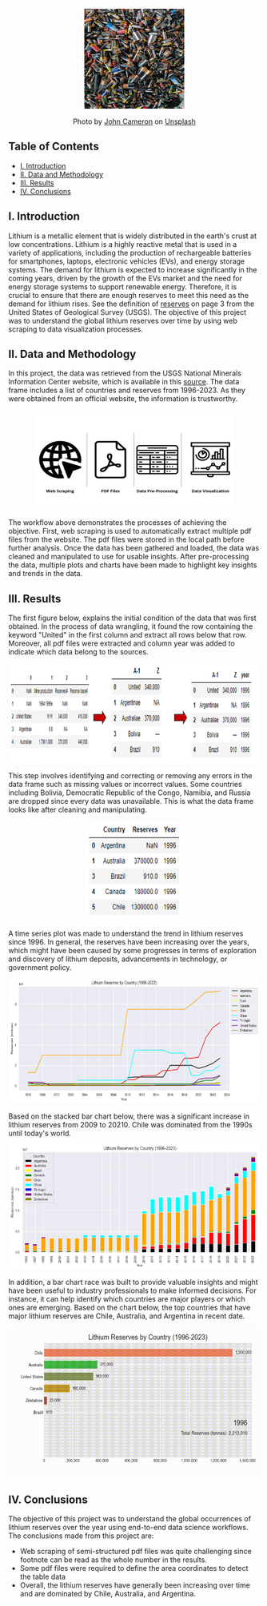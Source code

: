 <p align="center">
  <img width="200" height="200" src="https://github.com/a-pradono/global_lithium/blob/main/images/header.png">
</p>
<p align="center">
Photo by <a href="https://unsplash.com/@john_cameron?utm_source=unsplash&utm_medium=referral&utm_content=creditCopyText">John Cameron</a> on <a href="https://unsplash.com/photos/jblWzTQayxs?utm_source=unsplash&utm_medium=referral&utm_content=creditCopyText">Unsplash</a>
</p>


## Table of Contents

- [I. Introduction](#i-introduction)
- [II. Data and Methodology](#ii-data-and-methodology)
- [III. Results](#iii-results)
- [IV. Conclusions](#iv-conclusions)

## I. Introduction
Lithium is a metallic element that is widely distributed in the earth's crust at low concentrations. Lithium is a highly reactive metal that is used in a variety of applications, including the production of rechargeable batteries for smartphones, laptops, electronic vehicles (EVs), and energy storage systems. The demand for lithium is expected to increase significantly in the coming years, driven by the growth of the EVs market and the need for energy storage systems to support renewable energy. Therefore, it is crucial to ensure that there are enough reserves to meet this need as the demand for lithium rises. See the definition of [reserves](https://pubs.usgs.gov/periodicals/mcs2023/mcs2023-appendixes.pdf) on page 3 from the United States of Geological Survey (USGS). The objective of this project was to understand the global lithium reserves over time by using web scraping to data visualization processes.

## II. Data and Methodology
In this project, the data was retrieved from the USGS National Minerals Information Center website, which is available in this [source](https://www.usgs.gov/centers/national-minerals-information-center/lithium-statistics-and-information). The data frame includes a list of countries and reserves from 1996-2023. As they were obtained from an official website, the information is trustworthy. 

<p align="center">
  <img width="400" height="200" src="https://github.com/a-pradono/global_lithium/blob/main/images/workflow.png">
</p>

The workflow above demonstrates the processes of achieving the objective. First, web scraping is used to automatically extract multiple pdf files from the website. The pdf files were stored in the local path before further analysis. Once the data has been gathered and loaded, the data was cleaned and manipulated to use for usable insights. After pre-processing the data, multiple plots and charts have been made to highlight key insights and trends in the data.

## III. Results
The first figure below, explains the initial condition of the data that was first obtained. In the process of data wrangling, it found the row containing the keyword "United" in the first column and extract all rows below that row. Moreover, all pdf files were extracted and column year was added to indicate which data belong to the sources.  

<p align="center">
  <img width="500" height="200" src="https://github.com/a-pradono/global_lithium/blob/main/images/plot01.png">
</p>

This step involves identifying and correcting or removing any errors in the data frame such as missing values or incorrect values. Some countries including Bolivia, Democratic Republic of the Congo, Namibia, and Russia are dropped since every data was unavailable. This is what the data frame looks like after cleaning and manipulating.

<p align="center">
  <img width="200" height="200" src="https://github.com/a-pradono/global_lithium/blob/main/images/plot02.PNG">
</p>

A time series plot was made to understand the trend in lithium reserves since 1996. In general, the reserves have been increasing over the years, which might have been caused by some progresses in terms of exploration and discovery of lithium deposits, advancements in technology, or government policy. 

<p align="center">
  <img width="500" height="250" src="https://github.com/a-pradono/global_lithium/blob/main/images/plot03.png">
</p>

Based on the stacked bar chart below, there was a significant increase in lithium reserves from 2009 to 20210. Chile was dominated from the 1990s until today's world.

<p align="center">
  <img width="500" height="250" src="https://github.com/a-pradono/global_lithium/blob/main/images/plot04.png">
</p>

In addition, a bar chart race was built to provide valuable insights and might have been useful to industry professionals to make informed decisions. For instance, it can help identify which countries are major players or which ones are emerging. Based on the chart below, the top countries that have major lithium reserves are Chile, Australia, and Argentina in recent date.

<p align="center">
  <img width="500" height="300" src="https://github.com/a-pradono/global_lithium/blob/main/images/plot05.gif">
</p>

## IV. Conclusions
The objective of this project was to understand the global occurrences of lithium reserves over the year using end-to-end data science workflows. The conclusions made from this project are:
  * Web scraping of semi-structured pdf files was quite challenging since footnote can be read as the whole number in the results.
  * Some pdf files were required to define the area coordinates to detect the table data
  * Overall, the lithium reserves have generally been increasing over time and are dominated by Chile, Australia, and Argentina.
